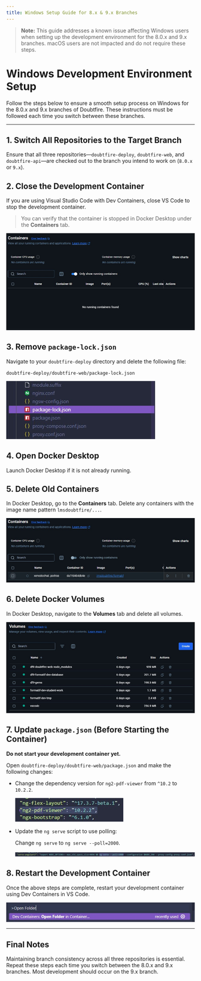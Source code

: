 ```yaml
---
title: Windows Setup Guide for 8.x & 9.x Branches
---
```


> **Note:** This guide addresses a known issue affecting Windows users when setting up the development environment for the 8.0.x and 9.x branches. macOS users are not impacted and do not require these steps.

# Windows Development Environment Setup

Follow the steps below to ensure a smooth setup process on Windows for the 8.0.x and 9.x branches of Doubtfire. These instructions must be followed each time you switch between these branches.

---

## 1. Switch All Repositories to the Target Branch

Ensure that all three repositories—`doubtfire-deploy`, `doubtfire-web`, and `doubtfire-api`—are checked out to the branch you intend to work on (`8.0.x` or `9.x`).

## 2. Close the Development Container

If you are using Visual Studio Code with Dev Containers, close VS Code to stop the development container.

> You can verify that the container is stopped in Docker Desktop under the **Containers** tab.

![Containers tab](./assets/containers.jpg)

## 3. Remove `package-lock.json`

Navigate to your `doubtfire-deploy` directory and delete the following file:

```
doubtfire-deploy/doubtfire-web/package-lock.json
```

![Delete package-lock.json](./assets/package-lock.json.jpg)

## 4. Open Docker Desktop

Launch Docker Desktop if it is not already running.

## 5. Delete Old Containers

In Docker Desktop, go to the **Containers** tab. Delete any containers with the image name pattern `lmsdoubtfire/...`.

![Delete containers](./assets/Containers2.jpg)

## 6. Delete Docker Volumes

In Docker Desktop, navigate to the **Volumes** tab and delete all volumes.

![Delete volumes](./assets/Volumes.jpg)

## 7. Update `package.json` (Before Starting the Container)

**Do not start your development container yet.**

Open `doubtfire-deploy/doubtfire-web/package.json` and make the following changes:

- Change the dependency version for `ng2-pdf-viewer` from `^10.2` to `10.2.2`.

  ![ng2-pdf-viewer version](./assets/ng2.jpg)

- Update the `ng serve` script to use polling:

  Change `ng serve` to `ng serve --poll=2000`.

  ![ng serve script](./assets/serve.jpg)

## 8. Restart the Development Container

Once the above steps are complete, restart your development container using Dev Containers in VS Code.

![Restart dev container](./assets/devcontainer.jpg)

---

## Final Notes

Maintaining branch consistency across all three repositories is essential. Repeat these steps each time you switch between the 8.0.x and 9.x branches. Most development should occur on the 9.x branch.
